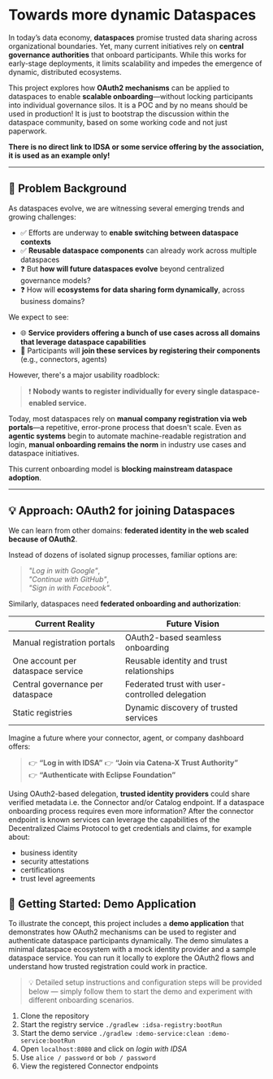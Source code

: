 # Towards more dynamic Dataspaces

In today’s data economy, **dataspaces** promise trusted data sharing across organizational boundaries. Yet, many current initiatives rely on **central governance authorities** that onboard participants. While this works for early-stage deployments, it limits scalability and impedes the emergence of dynamic, distributed ecosystems.

This project explores how **OAuth2 mechanisms** can be applied to dataspaces to enable **scalable onboarding**—without locking participants into individual governance silos. It is a POC and by no means should be used in production! It is just to bootstrap the discussion within the dataspace community, based on some working code and not just paperwork. 

**There is no direct link to IDSA or some service offering by the association, it is used as an example only!**

---

## 🚧 Problem Background

As dataspaces evolve, we are witnessing several emerging trends and growing challenges:

- ✅ Efforts are underway to **enable switching between dataspace contexts**
- ✅ **Reusable dataspace components** can already work across multiple dataspaces
- ❓ But **how will future dataspaces evolve** beyond centralized governance models?
- ❓ How will **ecosystems for data sharing form dynamically**, across business domains?

We expect to see:

- 🌐 **Service providers offering a bunch of use cases across all domains that leverage dataspace capabilities**
- 🔗 Participants will **join these services by registering their components** (e.g., connectors, agents)

However, there's a major usability roadblock:

> ❗ **Nobody wants to register individually for every single dataspace-enabled service.**

Today, most dataspaces rely on **manual company registration via web portals**—a repetitive, error-prone process that doesn't scale. Even as **agentic systems** begin to automate machine-readable registration and login, **manual onboarding remains the norm** in industry use cases and dataspace initiatives.

This current onboarding model is **blocking mainstream dataspace adoption**.

---

## 💡 Approach: OAuth2 for joining Dataspaces

We can learn from other domains: **federated identity in the web scaled because of OAuth2**.

Instead of dozens of isolated signup processes, familiar options are:

> _"Log in with Google"_,  
> _"Continue with GitHub"_,  
> _"Sign in with Facebook"_.

Similarly, dataspaces need **federated onboarding and authorization**:

| Current Reality                            | Future Vision                                    |
|--------------------------------------------|--------------------------------------------------|
| Manual registration portals                | OAuth2-based seamless onboarding                 |
| One account per dataspace service          | Reusable identity and trust relationships        |
| Central governance per dataspace           | Federated trust with user-controlled delegation  |
| Static registries                          | Dynamic discovery of trusted services           |

Imagine a future where your connector, agent, or company dashboard offers:

> 👉 **“Log in with IDSA”** 
> 👉 **“Join via Catena-X Trust Authority”**  
> 👉 **“Authenticate with Eclipse Foundation”**

Using OAuth2-based delegation, **trusted identity providers** could share verified metadata i.e. the Connector and/or Catalog endpoint. If a dataspace onboarding process requires even more information? After the connector endpoint is known services can leverage the capabilities of the Decentralized Claims Protocol to get credentials and claims, for example about:

- business identity
- security attestations
- certifications
- trust level agreements

## 🚀 Getting Started: Demo Application

To illustrate the concept, this project includes a **demo application** that demonstrates how OAuth2 mechanisms can be used to register and authenticate dataspace participants dynamically. The demo simulates a minimal dataspace ecosystem with a mock identity provider and a sample dataspace service. You can run it locally to explore the OAuth2 flows and understand how trusted registration could work in practice.

> 💡 Detailed setup instructions and configuration steps will be provided below — simply follow them to start the demo and experiment with different onboarding scenarios.

1. Clone the repository
2. Start the registry service `./gradlew :idsa-registry:bootRun`
3. Start the demo service `./gradlew :demo-service:clean :demo-service:bootRun`
4. Open `localhost:8080` and click on *login with IDSA*
5. Use `alice / password` or `bob / password`
6. View the registered Connector endpoints